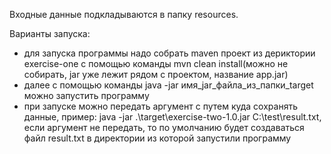 Входные данные подкладываются в папку resources.

Варианты запуска:  
- для запуска программы надо собрать maven проект из дериктории exercise-one с помощью
команды mvn clean install(можно не собирать, jar уже лежит рядом с проектом, название app.jar)
- далее с помощью команды java -jar имя_jar_файла_из_папки_target можно запустить программу
- при запуске можно передать аргумент с путем куда сохранять данные, пример:
java -jar .\target\exercise-two-1.0.jar C:\test\result.txt, если аргумент не передать, то по умолчанию
будет создаваться файл result.txt в директории из которой запустили программу